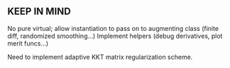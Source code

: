 
## KEEP IN MIND

No pure virtual; allow instantiation to pass on to augmenting class (finite diff, randomized smoothing...)
Implement helpers (debug derivatives, plot merit funcs...)

Need to implement adaptive KKT matrix regularization scheme.
